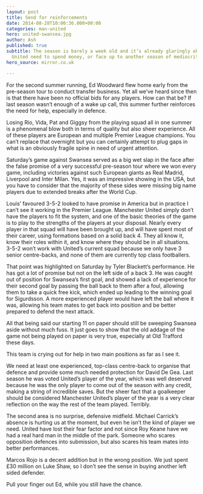 ```yaml
---
layout: post
title: Send for reinforcements
date: 2014-08-28T10:00:36.000+00:00
categories: man-united
hero: united-swansea.jpg
author: Ash
published: true
subtitle: The season is barely a week old and it’s already glaringly obvious that
  United need to spend money, or face up to another season of mediocrity.
hero_source: mirror.co.uk

---
```

For the second summer running, Ed Woodward flew home early from the pre-season tour to conduct transfer business. Yet all we’ve heard since then is that there have been no official bids for any players. How can that be? If last season wasn’t enough of a wake up call, this summer further reinforces the need for help, especially in defence.

Losing Rio, Vida, Pat and Giggsy from the playing squad all in one summer is a phenomenal blow both in terms of quality but also sheer experience. All of these players are European and multiple Premier League champions. You can’t replace that overnight but you can certainly attempt to plug gaps in what is an obviously fragile spine in need of urgent attention.

Saturday’s game against Swansea served as a big wet slap in the face after the false promise of a very successful pre-season tour where we won every game, including victories against such European giants as Real Madrid, Liverpool and Inter Milan. Yes, it was an impressive showing in the USA, but you have to consider that the majority of these sides were missing big name players due to extended breaks after the World Cup.

Louis’ favoured 3-5-2 looked to have promise in America but in practice I can’t see it working in the Premier League. Manchester United simply don’t have the players to fit the system, and one of the basic theories of the game is to play to the strengths of the players at your disposal. Nearly every player in that squad will have been brought up, and will have spent most of their career, using formations based on a solid back 4. They all know it, know their roles within it, and know where they should be in all situations. 3-5-2 won’t work with United’s current squad because we only have 3 senior centre-backs, and none of them are currently top class footballers.

That point was highlighted on Saturday by Tyler Blackett’s performance. He has got a lot of promise but not on the left side of a back 3. He was caught out of position for Swansea’s first goal, and showed a lack of experience for their second goal by passing the ball back to them after a foul, allowing them to take a quick free kick, which ended up leading to the winning goal for Sigurdsson. A more experienced player would have left the ball where it was, allowing his team mates to get back into position and be better prepared to defend the next attack.

All that being said our starting 11 on paper should still be sweeping Swansea aside without much fuss. It just goes to show that the old addage of the game not being played on paper is very true, especially at Old Trafford these days.

This team is crying out for help in two main positions as far as I see it.

We need at least one experienced, top-class centre-back to organise that defence and provide some much needed protection for David De Gea. Last season he was voted United’s player of the year, which was well deserved because he was the only player to come out of the season with any credit, making a string of incredible saves. But the sheer fact that a goalkeeper should be considered Manchester United’s player of the year is a very clear reflection on the way the rest of the team played. Terribly.

The second area is no surprise, defensive midfield. Michael Carrick’s absence is hurting us at the moment, but even he isn’t the kind of player we need. United have lost their fear factor and not since Roy Keane have we had a real hard man in the middle of the park. Someone who scares opposition defences into submission, but also scares his team mates into better performances.

Marcos Rojo is a decent addition but in the wrong position. We just spent £30 million on Luke Shaw, so I don’t see the sense in buying another left sided defender.

Pull your finger out Ed, while you still have the chance.